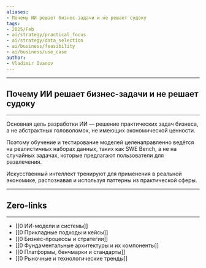 ```yaml
---
aliases: 
- Почему ИИ решает бизнес-задачи и не решает судоку 
tags:
- 2025/Feb
- ai/strategy/practical_focus
- ai/strategy/data_selection
- ai/business/feasibility
- ai/business/use_case
author:
- Vladimir Ivanov
---
```

-----
##  Почему ИИ решает бизнес-задачи и не решает судоку 
-----
Основная цель разработки ИИ — решение практических задач бизнеса, а не абстрактных головоломок, не имеющих экономической ценности. 

Поэтому обучение и тестирование моделей целенаправленно ведётся на реалистичных наборах данных, таких как SWE Bench, а не на случайных задачах, которые предлагают пользователи для развлечения. 

Искусственный интеллект тренируют для применения в реальной экономике, распознавая и используя паттерны из практической сферы.

---
## Zero-links
---
- [[0 ИИ-модели и системы]]
- [[0 Прикладные подходы и кейсы]]
- [[0 Бизнес-процессы и стратегии]]
- [[0 Фундаментальные архитектуры и их компоненты]]
- [[0 Платформы, бенчмарки и стандарты]]
- [[0 Рыночные и технологические тренды]]